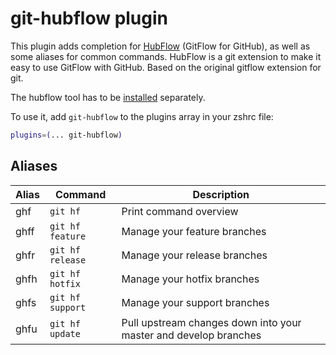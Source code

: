 # git-hubflow plugin

This plugin adds completion for [HubFlow](https://datasift.github.io/gitflow/) (GitFlow for GitHub), as well as some
aliases for common commands. HubFlow is a git extension to make it easy to use GitFlow with GitHub. Based on the
original gitflow extension for git.

The hubflow tool has to be [installed](https://github.com/datasift/gitflow#installation) separately.

To use it, add `git-hubflow` to the plugins array in your zshrc file:

```zsh
plugins=(... git-hubflow)
```

## Aliases

| Alias | Command          | Description                                                      |
|-------|------------------|------------------------------------------------------------------|
| ghf   | `git hf`         | Print command overview                                           |
| ghff  | `git hf feature` | Manage your feature branches                                     |
| ghfr  | `git hf release` | Manage your release branches                                     |
| ghfh  | `git hf hotfix`  | Manage your hotfix branches                                      |
| ghfs  | `git hf support` | Manage your support branches                                     |
| ghfu  | `git hf update`  | Pull upstream changes down into your master and develop branches |

